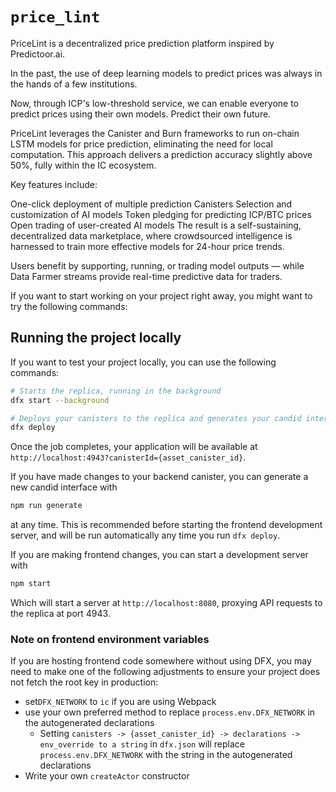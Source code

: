 # `price_lint`

PriceLint is a decentralized price prediction platform inspired by Predictoor.ai.

In the past, the use of deep learning models to predict prices was always in the hands of a few institutions.

Now, through ICP's low-threshold service, we can enable everyone to predict prices using their own models. Predict their own future.

PriceLint leverages the Canister and Burn frameworks to run on-chain LSTM models for price prediction, eliminating the need for local computation. This approach delivers a prediction accuracy slightly above 50%, fully within the IC ecosystem.

Key features include:

One-click deployment of multiple prediction Canisters
Selection and customization of AI models
Token pledging for predicting ICP/BTC prices
Open trading of user-created AI models
The result is a self-sustaining, decentralized data marketplace, where crowdsourced intelligence is harnessed to train more effective models for 24-hour price trends.

Users benefit by supporting, running, or trading model outputs — while Data Farmer streams provide real-time predictive data for traders.

If you want to start working on your project right away, you might want to try the following commands:

## Running the project locally

If you want to test your project locally, you can use the following commands:

```bash
# Starts the replica, running in the background
dfx start --background

# Deploys your canisters to the replica and generates your candid interface
dfx deploy
```

Once the job completes, your application will be available at `http://localhost:4943?canisterId={asset_canister_id}`.

If you have made changes to your backend canister, you can generate a new candid interface with

```bash
npm run generate
```

at any time. This is recommended before starting the frontend development server, and will be run automatically any time you run `dfx deploy`.

If you are making frontend changes, you can start a development server with

```bash
npm start
```

Which will start a server at `http://localhost:8080`, proxying API requests to the replica at port 4943.

### Note on frontend environment variables

If you are hosting frontend code somewhere without using DFX, you may need to make one of the following adjustments to ensure your project does not fetch the root key in production:

- set`DFX_NETWORK` to `ic` if you are using Webpack
- use your own preferred method to replace `process.env.DFX_NETWORK` in the autogenerated declarations
  - Setting `canisters -> {asset_canister_id} -> declarations -> env_override to a string` in `dfx.json` will replace `process.env.DFX_NETWORK` with the string in the autogenerated declarations
- Write your own `createActor` constructor
